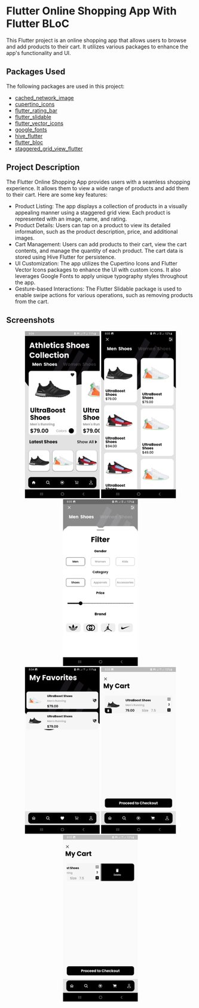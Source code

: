 # Flutter Online Shopping App With Flutter BLoC

This Flutter project is an online shopping app that allows users to browse and add products to their cart. It utilizes various packages to enhance the app's functionality and UI.

## Packages Used

The following packages are used in this project:

- [cached_network_image](https://pub.dev/packages/cached_network_image)
- [cupertino_icons](https://pub.dev/packages/cupertino_icons)
- [flutter_rating_bar](https://pub.dev/packages/flutter_rating_bar)
- [flutter_slidable](https://pub.dev/packages/flutter_slidable)
- [flutter_vector_icons](https://pub.dev/packages/flutter_vector_icons)
- [google_fonts](https://pub.dev/packages/google_fonts)
- [hive_flutter](https://pub.dev/packages/hive_flutter)
- [flutter_bloc](https://pub.dev/packages/flutter_bloc)
- [staggered_grid_view_flutter](https://pub.dev/packages/staggered_grid_view_flutter)

## Project Description

The Flutter Online Shopping App provides users with a seamless shopping experience. It allows them to view a wide range of products and add them to their cart. Here are some key features:

- Product Listing: The app displays a collection of products in a visually appealing manner using a staggered grid view. Each product is represented with an image, name, and rating.
- Product Details: Users can tap on a product to view its detailed information, such as the product description, price, and additional images.
- Cart Management: Users can add products to their cart, view the cart contents, and manage the quantity of each product. The cart data is stored using Hive Flutter for persistence.
- UI Customization: The app utilizes the Cupertino Icons and Flutter Vector Icons packages to enhance the UI with custom icons. It also leverages Google Fonts to apply unique typography styles throughout the app.
- Gesture-based Interactions: The Flutter Slidable package is used to enable swipe actions for various operations, such as removing products from the cart.

## Screenshots

<div align="center">
    <img src="screenshots/ss1.jpg" alt="Image 1" width="200" />
    <img src="screenshots/ss2.jpg" alt="Image 2" width="200" />
    <img src="screenshots/ss3.jpg" alt="Image 3" width="200" />
</div>

<div align="center">
    <img src="screenshots/ss4.jpg" alt="Image 4" width="200" />
    <img src="screenshots/ss5.jpg" alt="Image 5" width="200" />
    <img src="screenshots/ss6.jpg" alt="Image 6" width="200" />
</div>
